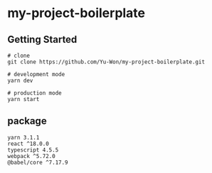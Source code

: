 # my-project-boilerplate

## Getting Started

```
# clone
git clone https://github.com/Yu-Won/my-project-boilerplate.git

# development mode
yarn dev

# production mode
yarn start
```

## package

```
yarn 3.1.1
react ^18.0.0
typescript 4.5.5
webpack ^5.72.0
@babel/core ^7.17.9
```
